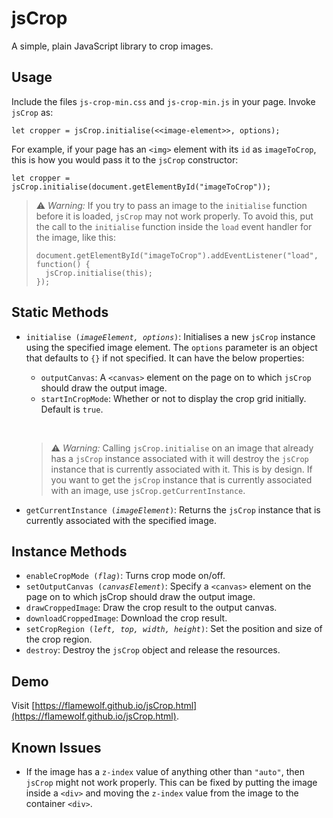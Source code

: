 # jsCrop
A simple, plain JavaScript library to crop images.
## Usage
Include the files `js-crop-min.css` and `js-crop-min.js` in your page. Invoke `jsCrop` as:
```
let cropper = jsCrop.initialise(<<image-element>>, options);
```
For example, if your page has an `<img>` element with its `id` as `imageToCrop`, this is how you would pass it to the `jsCrop` constructor:
```
let cropper = jsCrop.initialise(document.getElementById("imageToCrop"));
```
> :warning: _Warning:_ If you try to pass an image to the `initialise` function before it is loaded, `jsCrop` may not work properly. To avoid this, put the call to the `initialise` function inside the `load` event handler for the image, like this:
> ```
> document.getElementById("imageToCrop").addEventListener("load", function() {
> 	jsCrop.initialise(this);
> });
> ```
## Static Methods
- `initialise (`_`imageElement, options`_`)`: Initialises a new `jsCrop` instance using the specified image element. The `options` parameter is an object that defaults to `{}` if not specified. It can have the below properties:
  - `outputCanvas`: A `<canvas>` element on the page on to which `jsCrop` should draw the output image.
  - `startInCropMode`: Whether or not to display the crop grid initially. Default is `true`.

  &#xA0;
  > :warning: _Warning:_ Calling `jsCrop.initialise` on an image that already has a `jsCrop` instance associated with it will destroy the `jsCrop` instance that is currently associated with it. This is by design. If you want to get the `jsCrop` instance that is currently associated with an image, use `jsCrop.getCurrentInstance`.
- `getCurrentInstance (`_`imageElement`_`)`: Returns the `jsCrop` instance that is currently associated with the specified image.
## Instance Methods
- `enableCropMode (`_`flag`_`)`: Turns crop mode on/off.
- `setOutputCanvas (`_`canvasElement`_`)`: Specify a `<canvas>` element on the page on to which jsCrop should draw the output image.
- `drawCroppedImage`: Draw the crop result to the output canvas.
- `downloadCroppedImage`: Download the crop result.
- `setCropRegion (`_`left, top, width, height`_`)`: Set the position and size of the crop region.
- `destroy`: Destroy the `jsCrop` object and release the resources.
## Demo
Visit [https://flamewolf.github.io/jsCrop.html](https://flamewolf.github.io/jsCrop.html).
## Known Issues
- If the image has a `z-index` value of anything other than `"auto"`, then `jsCrop` might not work properly. This can be fixed by putting the image inside a `<div>` and moving the `z-index` value from the image to the container `<div>`.
